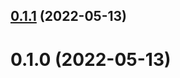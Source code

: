 ## [0.1.1](https://github.com/openweblabs/deep-unref-vue/compare/v0.1.0...v0.1.1) (2022-05-13)



# 0.1.0 (2022-05-13)



